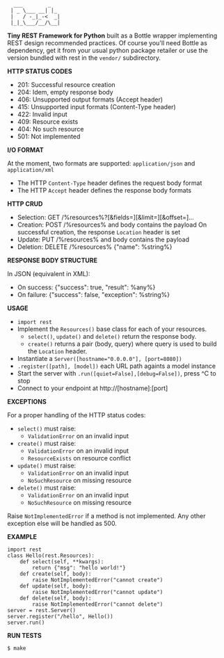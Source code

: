 	  ___        _
	 | _ \___ __| |_
	 |   / -_|_-<  _|
	 |_|_\___/__/\__|

**Tiny REST Framework for Python**
built as a Bottle wrapper implementing REST design recommended practices.
Of course you'll need Bottle as dependency,
get it from your usual python package retailer
or use the version bundled with rest in the `vendor/` subdirectory.

**HTTP STATUS CODES**

  * 201: Successful resource creation
  * 204: Idem, empty response body
  * 406: Unsupported output formats (Accept header)
  * 415: Unsupported input formats (Content-Type header)
  * 422: Invalid input
  * 409: Resource exists
  * 404: No such resource
  * 501: Not implemented

**I/O FORMAT**

At the moment, two formats are supported: `application/json` and `application/xml`
  * The HTTP `Content-Type` header defines the request body format
  * The HTTP `Accept` header defines the response body formats

**HTTP CRUD**

  * Selection: GET /%resources%?[&fields=][&limit=][&offset=]…
  * Creation:
    POST /%resources% and body contains the payload
    On successful creation, the response `Location` header is set
  * Update: PUT /%resources% and body contains the payload
  * Deletion: DELETE /%resources% {"name": %string%}

**RESPONSE BODY STRUCTURE**

In JSON (equivalent in XML):
  * On success: {"success": true, "result": %any%}
  * On failure: {"success": false, "exception": %string%}

**USAGE**

  * `import rest`
  * Implement the `Resources()` base class for each of your resources.
    * `select()`, `update()` and `delete()` return the response body.
    * `create()` returns a pair (body, query) where query is used to build the `Location` header.
  * Instantiate a `Server([hostname="0.0.0.0"], [port=8080])`
  * `.register([path], [model])` each URL path againts a model instance
  * Start the server with `.run([quiet=False],[debug=False])`, press ^C to stop
  * Connect to your endpoint at http://[hostname]:[port]

**EXCEPTIONS**

For a proper handling of the HTTP status codes:

  * `select()` must raise:
    * `ValidationError` on an invalid input
  * `create()` must raise:
    * `ValidationError` on an invalid input
    * `ResourceExists` on resource conflict
  * `update()` must raise:
    * `ValidationError` on an invalid input
    * `NoSuchResource` on missing resource
  * `delete()` must raise:
    * `ValidationError` on an invalid input
    * `NoSuchResource` on missing resource

Raise `NotImplementedError` if a method is not implemented.
Any other exception else will be handled as 500.

**EXAMPLE**

	import rest
	class Hello(rest.Resources):
		def select(self, **kwargs):
			return {"msg": "hello world!"}
		def create(self, body):
			raise NotImplementedError("cannot create")
		def update(self, body):
			raise NotImplementedError("cannot update")
		def delete(self, body):
			raise NotImplementedError("cannot delete")
	server = rest.Server()
	server.register("/hello", Hello())
	server.run()

**RUN TESTS**

	$ make
